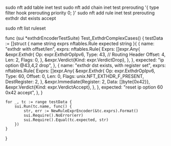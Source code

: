 sudo nft add table inet test
sudo nft add chain inet test prerouting '{ type filter hook prerouting priority 0; }'
sudo nft add rule inet test prerouting exthdr dst exists accept

sudo nft list ruleset





func (sui *exthdrEncoderTestSuite) Test_ExthdrComplexCases() {
	testData := []struct {
		name     string
		exprs    nftables.Rule
		expected string
	}{
		{
			name: "exthdr with offset/len",
			exprs: nftables.Rule{
				Exprs: []expr.Any{
					&expr.Exthdr{
						Op:     expr.ExthdrOpIpv6,
						Type:   43, // Routing Header
						Offset: 4,
						Len:    2,
						Flags:  0,
					},
					&expr.Verdict{Kind: expr.VerdictDrop},
				},
			},
			expected: "ip option @43,4,2 drop",
		},
		{
			name: "exthdr dst exists, with register set",
			exprs: nftables.Rule{
				Exprs: []expr.Any{
					&expr.Exthdr{
						Op:           expr.ExthdrOpIpv6,
						Type:         60,
						Offset:       0,
						Len:          0,
						Flags:        unix.NFT_EXTHDR_F_PRESENT,
						DestRegister: 2,
					},
					&expr.Immediate{Register: 2, Data: []byte{0x42}},
					&expr.Verdict{Kind: expr.VerdictAccept},
				},
			},
			expected: "reset ip option 60 0x42 accept",
		},
	}

	for _, tc := range testData {
		sui.Run(tc.name, func() {
			str, err := NewRuleExprEncoder(&tc.exprs).Format()
			sui.Require().NoError(err)
			sui.Require().Equal(tc.expected, str)
		})
	}
}














